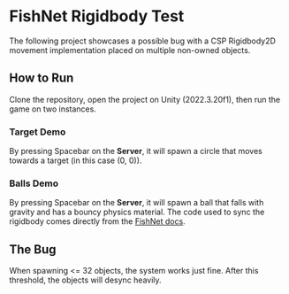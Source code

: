 # FishNet Rigidbody Test

The following project showcases a possible bug with a CSP Rigidbody2D movement implementation placed on multiple non-owned objects.

## How to Run

Clone the repository, open the project on Unity (2022.3.20f1), then run the game on two instances.

### Target Demo
By pressing Spacebar on the **Server**, it will spawn a circle that moves towards a target (in this case (0, 0)).

### Balls Demo
By pressing Spacebar on the **Server**, it will spawn a ball that falls with gravity and has a bouncy physics material. The code used to sync the rigidbody comes directly from the [FishNet docs]([url](https://fish-networking.gitbook.io/docs/manual/guides/prediction/version-2-experimental/getting-started)).

## The Bug

When spawning <= 32 objects, the system works just fine. After this threshold, the objects will desync heavily.
